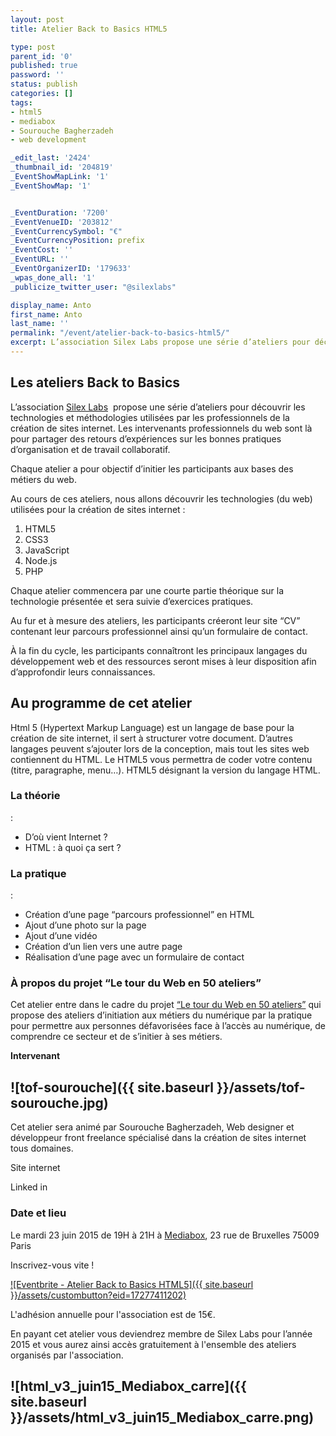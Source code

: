 ```yaml
---
layout: post
title: Atelier Back to Basics HTML5

type: post
parent_id: '0'
published: true
password: ''
status: publish
categories: []
tags:
- html5
- mediabox
- Sourouche Bagherzadeh
- web development

_edit_last: '2424'
_thumbnail_id: '204819'
_EventShowMapLink: '1'
_EventShowMap: '1'


_EventDuration: '7200'
_EventVenueID: '203812'
_EventCurrencySymbol: "€"
_EventCurrencyPosition: prefix
_EventCost: ''
_EventURL: ''
_EventOrganizerID: '179633'
_wpas_done_all: '1'
_publicize_twitter_user: "@silexlabs"

display_name: Anto
first_name: Anto
last_name: ''
permalink: "/event/atelier-back-to-basics-html5/"
excerpt: L’association Silex Labs propose une série d’ateliers pour découvrir les technologies et méthodologies utilisées par les professionnels de la création de sites internet.
---
```


Les ateliers Back to Basics
---------------------------

L’association [Silex Labs](https://www.silexlabs.org/)  propose une série d’ateliers pour découvrir les technologies et méthodologies utilisées par les professionnels de la création de sites internet. Les intervenants professionnels du web sont là pour partager des retours d’expériences sur les bonnes pratiques d’organisation et de travail collaboratif.

Chaque atelier a pour objectif d’initier les participants aux bases des métiers du web.

Au cours de ces ateliers, nous allons découvrir les technologies (du web) utilisées pour la création de sites internet
: 
1.  HTML5
2.  CSS3
3.  JavaScript
4.  Node.js
5.  PHP

Chaque atelier commencera par une courte partie théorique sur la technologie présentée et sera suivie d’exercices pratiques.

Au fur et à mesure des ateliers, les participants créeront leur site “CV” contenant leur parcours professionnel ainsi qu’un formulaire de contact.

À la fin du cycle, les participants connaîtront les principaux langages du développement web et des ressources seront mises à leur disposition afin d’approfondir leurs connaissances.

Au programme de cet atelier
---------------------------

Html 5 (Hypertext Markup Language) est un langage de base pour la création de site internet, il sert à structurer votre document. D’autres langages peuvent s’ajouter lors de la conception, mais tout les sites web contiennent du HTML. Le HTML5 vous permettra de coder votre contenu (titre, paragraphe, menu…). HTML5 désignant la version du langage HTML.

### La théorie
: 
*   D’où vient Internet ?
*   HTML
: à quoi ça sert ?

### La pratique
: 
*   Création d’une page “parcours professionnel” en HTML
*   Ajout d’une photo sur la page
*   Ajout d’une vidéo
*   Création d’un lien vers une autre page
*   Réalisation d’une page avec un formulaire de contact

### **À propos du projet “Le tour du Web en 50 ateliers”**

Cet atelier entre dans le cadre du projet [“Le tour du Web en 50 ateliers”](https://www.silexlabs.org/le-tour-du-web-en-50-ateliers-2/) qui propose des ateliers d’initiation aux métiers du numérique par la pratique pour permettre aux personnes défavorisées face à l’accès au numérique, de comprendre ce secteur et de s’initier à ses métiers.

**Intervenant**

![tof-sourouche]({{ site.baseurl }}/assets/tof-sourouche.jpg)
-------------------------------------------------------------

Cet atelier sera animé par Sourouche Bagherzadeh, Web designer et développeur front freelance spécialisé dans la création de sites internet tous domaines.

Site internet


Linked in


### Date et lieu

Le mardi 23 juin 2015 de 19H à 21H à [Mediabox](http://www.mediabox.fr/), 23 rue de Bruxelles 75009 Paris

Inscrivez-vous vite !

[![Eventbrite - Atelier Back to Basics HTML5]({{ site.baseurl }}/assets/custombutton?eid=17277411202)](http://www.eventbrite.fr/e/billets-atelier-back-to-basics-html5-17277411202?ref=ebtnebregn)

L'adhésion annuelle pour l'association est de 15€.

En payant cet atelier vous deviendrez membre de Silex Labs pour l’année 2015 et vous aurez ainsi accès gratuitement à l'ensemble des ateliers organisés par l'association.

![html_v3_juin15_Mediabox_carre]({{ site.baseurl }}/assets/html_v3_juin15_Mediabox_carre.png)
---------------------------------------------------------------------------------------------